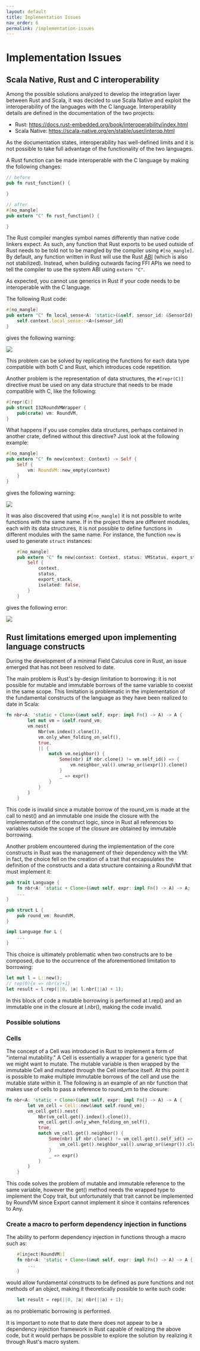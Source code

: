 ```yaml
---
layout: default
title: Implementation Issues
nav_order: 6
permalink: /implementation-issues
---
```

# Implementation Issues

## Scala Native, Rust and C interoperability

Among the possible solutions analyzed to develop the integration layer between Rust and Scala, it was decided to use Scala Native and exploit the interoperability of the languages with the C language.
Interoperability details are defined in the documentation of the two projects:

- Rust: https://docs.rust-embedded.org/book/interoperability/index.html
- Scala Native: https://scala-native.org/en/stable/user/interop.html

As the documentation states, interoperability has well-defined limits and it is not possible to take full advantage of the functionality of the two languages.

A Rust function can be made interoperable with the C language by making the following changes:

```rust
// before
pub fn rust_function() {

}

// after
#[no_mangle]
pub extern "C" fn rust_function() {

}
```
The Rust compiler mangles symbol names differently than native code linkers expect. As such, any function that Rust exports to be used outside of Rust needs to be told not to be mangled by the compiler using `#[no_mangle]`.
By default, any function written in Rust will use the Rust [ABI](https://doc.rust-lang.org/reference/abi.html) (which is also not stabilized). Instead, when building outwards facing FFI APIs we need to tell the compiler to use the system ABI using `extern "C"`.

As expected, you cannot use generics in Rust if your code needs to be interoperable with the C language.

The following Rust code:

```rust
#[no_mangle]
pub extern "C" fn local_sense<A: 'static>(&self, sensor_id: &SensorId) -> Option<&A> {
    self.context.local_sense::<A>(sensor_id)
}
```
gives the following warning:

![](../assets/functions-generic-over-types-must-be-mangled-warning.png)

This problem can be solved by replicating the functions for each data type compatible with both C and Rust, which introduces code repetition.

Another problem is the representation of data structures, the `#[repr(C)]` directive must be used on any data structure that needs to be made compatible with C, like the following:

```rust
#[repr(C)]
pub struct I32RoundVMWrapper {
    pub(crate) vm: RoundVM,
}
```
What happens if you use complex data structures, perhaps contained in another crate, defined without this directive? Just look at the following example:

```rust
#[no_mangle]
pub extern "C" fn new(context: Context) -> Self {
    Self {
        vm: RoundVM::new_empty(context)
    }
}
```
gives the following warning:

![](../assets/not-FFI-safe-warning.png)

It was also discovered that using `#[no_mangle]` it is not possible to write functions with the same name. If in the project there are different modules, each with its data structures, it is not possible to define functions in different modules with the same name. For instance, the function `new` is used to generate `struct` instances:

```rust
    #[no_mangle]
    pub extern "C" fn new(context: Context, status: VMStatus, export_stack: Vec<Export>) -> Self {
        Self {
            context,
            status,
            export_stack,
            isolated: false,
        }
    }
```
gives the following error:

![](../assets/symbol-new-already-defined-error.png)

## Rust limitations emerged upon implementing language constructs

During the development of a minimal Field Calculus core in Rust, an issue emerged that has not been resolved to date.

The main problem is Rust's by-design limitation to borrowing: it is not possible for mutable and immutable borrows of the same variable to coexist in the same scope. This limitation is problematic in the implementation of the fundamental constructs of the language as they have been realized to date in Scala:

```rust
fn nbr<A: 'static + Clone>(&mut self, expr: impl Fn() -> A) -> A {
        let mut vm = &self.round_vm;
        vm.nest(
            Nbr(vm.index().clone()),
            vm.only_when_folding_on_self(),
            true,
            || {
                match vm.neighbor() {
                    Some(nbr) if nbr.clone() != vm.self_id() => {
                        vm.neighbor_val().unwrap_or(&expr()).clone()
                    }
                    _ => expr()
                }
            }
        )
    }
```

This code is invalid since a mutable borrow of the round_vm is made at the call to nest() and an immutable one inside the closure with the implementation of the construct logic, since in Rust all references to variables outside the scope of the closure are obtained by immutable borrowing.

Another problem encountered during the implementation of the core constructs in Rust was the management of their dependency with the VM: in fact, the choice fell on the creation of a trait that encapsulates the definition of the constructs and a data structure containing a RoundVM that must implement it:

```rust
pub trait Language {
    fn nbr<A: 'static + Clone>(&mut self, expr: impl Fn() -> A) -> A;
    ...
}

pub struct L {
    pub round_vm: RoundVM,
}

impl Language for L {
    ...
}
```

This choice is ultimately problematic when two constructs are to be composed, due to the occurrence of the aforementioned limitation to borrowing:

```rust
let mut l = L::new();
// rep(0){x => nbr(x)+1}
let result = l.rep(||0, |a| l.nbr(||a) + 1);
```
In this block of code a mutable borrowing is performed at l.rep() and an immutable one in the closure at l.nbr(), making the code invalid.

### Possible solutions

### Cells
The concept of a Cell was introduced in Rust to implement a form of "internal mutability." A Cell is essentially a wrapper for a generic type that we might want to mutate. The mutable variable is then wrapped by the immutable Cell and mutated through the Cell interface itself. At this point it is possible to make multiple immutable borrows of the cell and use the mutable state within it. The following is an example of an nbr function that makes use of cells to pass a reference to round_vm to the closure:

```rust
fn nbr<A: 'static + Clone>(&mut self, expr: impl Fn() -> A) -> A {
        let vm_cell = Cell::new(&mut self.round_vm);
        vm_cell.get().nest(
            Nbr(vm_cell.get().index().clone()),
            vm_cell.get().only_when_folding_on_self(),
            true,
            match vm_cell.get().neighbor() {
                Some(nbr) if nbr.clone() != vm_cell.get().self_id() => {
                    vm_cell.get().neighbor_val().unwrap_or(&expr()).clone()
                }
                _ => expr()
            }
        )
    }
```

This code solves the problem of mutable and immutable reference to the same variable, however the get() method needs the wrapped type to implement the Copy trait, but unfortunately that trait cannot be implemented by RoundVM since Export cannot implement it since it contains references to Any.

### Create a macro to perform dependency injection in functions

The ability to perform dependency injection in functions through a macro such as:

```rust
    #[inject(RoundVM)]
    fn nbr<A: 'static + Clone>(&mut self, expr: impl Fn() -> A) -> A {
        ...
    }
```
would allow fundamental constructs to be defined as pure functions and not methods of an object, making it theoretically possible to write such code:

```rust
    let result = rep(||0, |a| nbr(||a) + 1);
```

as no problematic borrowing is performed.

It is important to note that to date there does not appear to be a dependency injection framework in Rust capable of realizing the above code, but it would perhaps be possible to explore the solution by realizing it through Rust's macro system.
